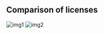 ## Comparison of licenses

![img1](https://i.stack.imgur.com/dOMMF.png)
![img2](https://i.stack.imgur.com/CZIoa.png)

